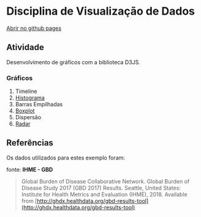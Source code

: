 # Disciplina de Visualização de Dados

[Abrir no github pages](https://joaquimp.github.io/VisualizacaoDados/)

## Atividade

Desenvolvimento de gráficos com a biblioteca D3JS.

### Gráficos

1. Timeline
2. [Histograma](histograma.html)
3. Barras Empilhadas
4. [Boxplot](boxplot.html)
5. Dispersão
6. [Radar](radar.html)

## Referências

Os dados utilizados para estes exemplo foram:

fonte: **IHME - GBD**
> Global Burden of Disease Collaborative Network.
> Global Burden of Disease Study 2017 (GBD 2017) Results.
> Seattle, United States: Institute for Health Metrics and Evaluation (IHME), 2018.
> Available from [http://ghdx.healthdata.org/gbd-results-tool](http://ghdx.healthdata.org/gbd-results-tool)
